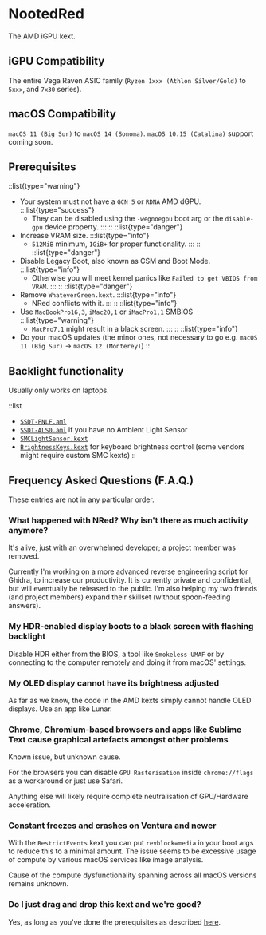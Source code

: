 # NootedRed

The AMD iGPU kext.

## iGPU Compatibility

The entire Vega Raven ASIC family (`Ryzen 1xxx (Athlon Silver/Gold)` to `5xxx`, and `7x30` series).

## macOS Compatibility

`macOS 11 (Big Sur)` to `macOS 14 (Sonoma)`. `macOS 10.15 (Catalina)` support coming soon.

## Prerequisites

::list{type="warning"}
- Your system must not have a `GCN 5` or `RDNA` AMD dGPU.
:::list{type="success"}
  - They can be disabled using the `-wegnoegpu` boot arg or the `disable-gpu` device property.
:::
::
::list{type="danger"}
- Increase VRAM size.
:::list{type="info"}
  - `512MiB` minimum, `1GiB+` for proper functionality.
:::
::
::list{type="danger"}
- Disable Legacy Boot, also known as CSM and Boot Mode.
:::list{type="info"}
  - Otherwise you will meet kernel panics like `Failed to get VBIOS from VRAM`.
:::
::
::list{type="danger"}
- Remove `WhateverGreen.kext`.
:::list{type="info"}
  - NRed conflicts with it.
:::
::
::list{type="info"}
- Use `MacBookPro16,3`, `iMac20,1` or `iMacPro1,1` SMBIOS
:::list{type="warning"}
  - `MacPro7,1` might result in a black screen.
:::
::
::list{type="info"}
- Do your macOS updates (the minor ones, not necessary to go e.g. `macOS 11 (Big Sur)` -> `macOS 12 (Monterey)`)
::

## Backlight functionality

Usually only works on laptops.

::list
- [`SSDT-PNLF.aml`](Assets/SSDT-PNLF.aml)
- [`SSDT-ALS0.aml`](Assets/SSDT-ALS0.aml) if you have no Ambient Light Sensor
- [`SMCLightSensor.kext`](https://github.com/Acidanthera/VirtualSMC)
- [`BrightnessKeys.kext`](https://github.com/Acidanthera/BrightnessKeys) for keyboard brightness control (some vendors might require custom SMC kexts)
::

## Frequency Asked Questions (F.A.Q.)

These entries are not in any particular order.

### What happened with NRed? Why isn't there as much activity anymore?

It's alive, just with an overwhelmed developer; a project member was removed.

Currently I'm working on a more advanced reverse engineering script for Ghidra, to increase our productivity. It is currently private and confidential, but will eventually be released to the public. I'm also helping my two friends (and project members) expand their skillset (without spoon-feeding answers).

### My HDR-enabled display boots to a black screen with flashing backlight

Disable HDR either from the BIOS, a tool like `Smokeless-UMAF` or by connecting to the computer remotely and doing it from macOS' settings.

### My OLED display cannot have its brightness adjusted

As far as we know, the code in the AMD kexts simply cannot handle OLED displays. Use an app like Lunar.

### Chrome, Chromium-based browsers and apps like Sublime Text cause graphical artefacts amongst other problems

Known issue, but unknown cause.

For the browsers you can disable `GPU Rasterisation` inside `chrome://flags` as a workaround or just use Safari.

Anything else will likely require complete neutralisation of GPU/Hardware acceleration.

### Constant freezes and crashes on Ventura and newer

With the `RestrictEvents` kext you can put `revblock=media` in your boot args to reduce this to a minimal amount. The issue seems to be excessive usage of compute by various macOS services like image analysis.

Cause of the compute dysfunctionality spanning across all macOS versions remains unknown.

### Do I just drag and drop this kext and we're good?

Yes, as long as you've done the prerequisites as described [here](#prerequisites).
